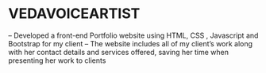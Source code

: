 # VEDAVOICEARTIST
– Developed a front-end Portfolio website using HTML, CSS , Javascript and Bootstrap for my client
– The website includes all of my client’s work along with her contact details and services offered, saving her time
when presenting her work to clients
